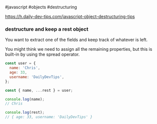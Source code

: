 #javascript #objects #destructuring

https://h.daily-dev-tips.com/javascript-object-destructuring-tips

### destructure and keep a rest object

You want to extract one of the fields and keep track of whatever is left.

You might think we need to assign all the remaining properties, but this is built-in by using the spread operator. 

```js
const user = {
  name: 'Chris',
  age: 33,
  username: 'DailyDevTips',
};

const { name, ...rest } = user;

console.log(name);
// Chris

console.log(rest);
// { age: 33, username: 'DailyDevTips' }

```